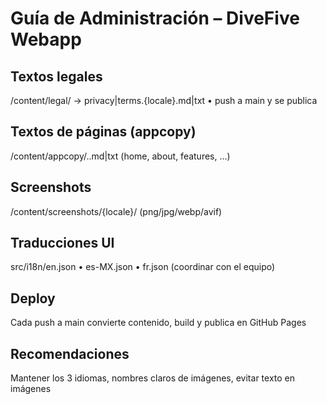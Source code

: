 # Guía de Administración – DiveFive Webapp

## Textos legales
/content/legal/ -> privacy|terms.{locale}.md|txt • push a main y se publica

## Textos de páginas (appcopy)
/content/appcopy/<seccion>.<locale>.md|txt (home, about, features, ...)

## Screenshots
/content/screenshots/{locale}/ (png/jpg/webp/avif)

## Traducciones UI
src/i18n/en.json • es-MX.json • fr.json (coordinar con el equipo)

## Deploy
Cada push a main convierte contenido, build y publica en GitHub Pages

## Recomendaciones
Mantener los 3 idiomas, nombres claros de imágenes, evitar texto en imágenes
